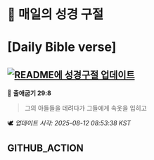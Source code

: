 # 🙏 매일의 성경 구절
# [Daily Bible verse]
## [![README에 성경구절 업데이트](https://github.com/DONGSUKA/first_test/actions/workflows/update-readme-bible.yml/badge.svg)](https://github.com/DONGSUKA/first_test/actions/workflows/update-readme-bible.yml)
<!-- START_BIBLE_VERSE -->
📖 **출애굽기 29:8**
> 그의 아들들을 데려다가 그들에게 속옷을 입히고

🕊️ _업데이트 시각: 2025-08-12 08:53:38 KST_
  <!-- END_BIBLE_VERSE -->
## GITHUB_ACTION
